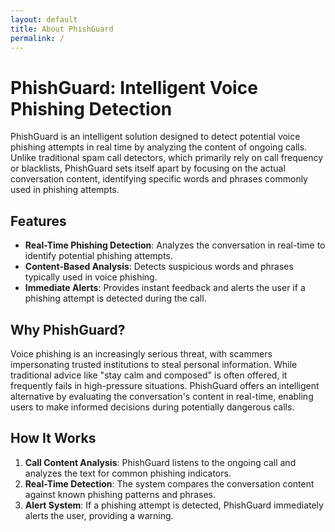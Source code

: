 ```yaml
---
layout: default
title: About PhishGuard
permalink: / 
---
```


# PhishGuard: Intelligent Voice Phishing Detection

PhishGuard is an intelligent solution designed to detect potential voice phishing attempts in real time by analyzing the content of ongoing calls. Unlike traditional spam call detectors, which primarily rely on call frequency or blacklists, PhishGuard sets itself apart by focusing on the actual conversation content, identifying specific words and phrases commonly used in phishing attempts.  
   
   

## Features

- **Real-Time Phishing Detection**: Analyzes the conversation in real-time to identify potential phishing attempts.
- **Content-Based Analysis**: Detects suspicious words and phrases typically used in voice phishing.
- **Immediate Alerts**: Provides instant feedback and alerts the user if a phishing attempt is detected during the call.  
   
   


## Why PhishGuard?

Voice phishing is an increasingly serious threat, with scammers impersonating trusted institutions to steal personal information. While traditional advice like "stay calm and composed" is often offered, it frequently fails in high-pressure situations. PhishGuard offers an intelligent alternative by evaluating the conversation's content in real-time, enabling users to make informed decisions during potentially dangerous calls.                                                                                                                                  
                                                                                                                                                
   


## How It Works

1. **Call Content Analysis**: PhishGuard listens to the ongoing call and analyzes the text for common phishing indicators.
2. **Real-Time Detection**: The system compares the conversation content against known phishing patterns and phrases.
3. **Alert System**: If a phishing attempt is detected, PhishGuard immediately alerts the user, providing a warning.

